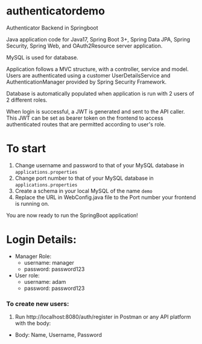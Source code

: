 # authenticatordemo
Authenticator Backend in Springboot

Java application code for Java17, Spring Boot 3+, Spring Data JPA, Spring Security, Spring Web, and OAuth2Resource server application.

MySQL is used for database.

Application follows a MVC structure, with a controller, service and model. Users are authenticated using a customer UserDetailsService and AuthenticationManager provided by Spring Security Framework.

Database is automatically populated when application is run with 2 users of 2 different roles.

When login is successful, a JWT is generated and sent to the API caller. This JWT can be set as bearer token on the frontend to access authenticated routes that are permitted
according to user's role.

# To start
1. Change username and password to that of your MySQL database in `applications.properties`
2. Change port number to that of your MySQL database in `applications.properties`
3. Create a schema in your local MySQL of the name `demo`
4. Replace the URL in WebConfig.java file to the Port number your frontend is running on.

You are now ready to run the SpringBoot application!

# Login Details:

- Manager Role:
  - username: manager
  - password: password123
- User role:
  - username: adam
  - password: password123
 
### To create new users:
1. Run http://localhost:8080/auth/register in Postman or any API platform with the body:
 -  Body: Name, Username, Password
